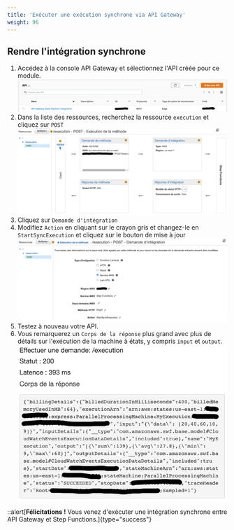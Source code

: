 ```yaml
---
title: 'Exécuter une exécution synchrone via API Gateway'
weight: 96
---
```


## Rendre l'intégration synchrone

1. Accédez à la console API Gateway et sélectionnez l'API créée pour ce module.
   ![API Console](/static/img-fr/module-7/api-console.png)
2. Dans la liste des ressources, recherchez la ressource `execution` et cliquez sur `POST`
   ![API Execution](/static/img-fr/module-7/api-execution-new.png)
3. Cliquez sur `Demande d'intégration`
4. Modifiez `Action` en cliquant sur le crayon gris et changez-le en `StartSyncExecution` et cliquez sur le bouton de mise à jour
   ![API Execution Sync](/static/img-fr/module-7/api-integration-setup-sync.png)
5. Testez à nouveau votre API.
6. Vous remarquerez un `Corps de la réponse` plus grand avec plus de détails sur l'exécution de la machine à états, y compris `input` et `output`.
   ![API Test Result Sync](/static/img-fr/module-7/api-test-result-sync-4.png)

::alert[**Félicitations !** Vous venez d'exécuter une intégration synchrone entre API Gateway et Step Functions.]{type="success"}
